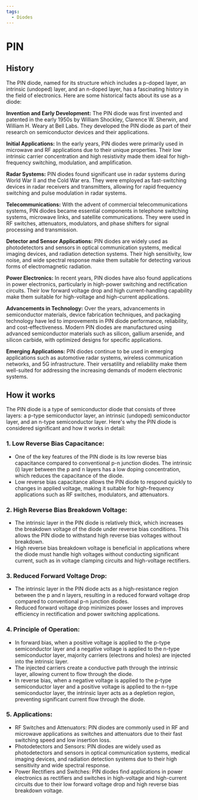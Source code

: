 ```yaml
---
tags:
  - Diodes
---
```


<head>
    <meta name="google-adsense-account" content="ca-pub-9364684337389377">
    <meta charset="UTF-8">
    <meta name="viewport" content="width=device-width, initial-scale=1.0">
    <meta name="description" content="Welcome to ac-electricity! Here you will learn more about electricity, the different components used to make an electrical circuit as well as their features and use cases.">
    <meta name="keywords" content="alexis carbillet, carbillet, electricity, capacitors, conductors, diodes, electronic, energy source, hardware, home appliances, inductors, insulators, resistors, semi-conductors">
    <meta name="author" content="Alexis Carbillet ">
</head>

# PIN

## History

The PIN diode, named for its structure which includes a p-doped layer, an intrinsic (undoped) layer, and an n-doped layer, has a fascinating history in the field of electronics. Here are some historical facts about its use as a diode:

**Invention and Early Development:** The PIN diode was first invented and patented in the early 1950s by William Shockley, Clarence W. Sherwin, and William H. Weary at Bell Labs. They developed the PIN diode as part of their research on semiconductor devices and their applications.

**Initial Applications:** In the early years, PIN diodes were primarily used in microwave and RF applications due to their unique properties. Their low intrinsic carrier concentration and high resistivity made them ideal for high-frequency switching, modulation, and amplification.

**Radar Systems:** PIN diodes found significant use in radar systems during World War II and the Cold War era. They were employed as fast-switching devices in radar receivers and transmitters, allowing for rapid frequency switching and pulse modulation in radar systems.

**Telecommunications:** With the advent of commercial telecommunications systems, PIN diodes became essential components in telephone switching systems, microwave links, and satellite communications. They were used in RF switches, attenuators, modulators, and phase shifters for signal processing and transmission.

**Detector and Sensor Applications:** PIN diodes are widely used as photodetectors and sensors in optical communication systems, medical imaging devices, and radiation detection systems. Their high sensitivity, low noise, and wide spectral response make them suitable for detecting various forms of electromagnetic radiation.

**Power Electronics:** In recent years, PIN diodes have also found applications in power electronics, particularly in high-power switching and rectification circuits. Their low forward voltage drop and high current-handling capability make them suitable for high-voltage and high-current applications.

**Advancements in Technology:** Over the years, advancements in semiconductor materials, device fabrication techniques, and packaging technology have led to improvements in PIN diode performance, reliability, and cost-effectiveness. Modern PIN diodes are manufactured using advanced semiconductor materials such as silicon, gallium arsenide, and silicon carbide, with optimized designs for specific applications.

**Emerging Applications:** PIN diodes continue to be used in emerging applications such as automotive radar systems, wireless communication networks, and 5G infrastructure. Their versatility and reliability make them well-suited for addressing the increasing demands of modern electronic systems.

## How it works

The PIN diode is a type of semiconductor diode that consists of three layers: a p-type semiconductor layer, an intrinsic (undoped) semiconductor layer, and an n-type semiconductor layer. Here's why the PIN diode is considered significant and how it works in detail:

### 1. Low Reverse Bias Capacitance:
   - One of the key features of the PIN diode is its low reverse bias capacitance compared to conventional p-n junction diodes. The intrinsic (i) layer between the p and n layers has a low doping concentration, which reduces the capacitance of the diode.
   - Low reverse bias capacitance allows the PIN diode to respond quickly to changes in applied voltage, making it suitable for high-frequency applications such as RF switches, modulators, and attenuators.

### 2. High Reverse Bias Breakdown Voltage:
   - The intrinsic layer in the PIN diode is relatively thick, which increases the breakdown voltage of the diode under reverse bias conditions. This allows the PIN diode to withstand high reverse bias voltages without breakdown.
   - High reverse bias breakdown voltage is beneficial in applications where the diode must handle high voltages without conducting significant current, such as in voltage clamping circuits and high-voltage rectifiers.

### 3. Reduced Forward Voltage Drop:
   - The intrinsic layer in the PIN diode acts as a high-resistance region between the p and n layers, resulting in a reduced forward voltage drop compared to conventional p-n junction diodes.
   - Reduced forward voltage drop minimizes power losses and improves efficiency in rectification and power switching applications.

### 4. Principle of Operation:
   - In forward bias, when a positive voltage is applied to the p-type semiconductor layer and a negative voltage is applied to the n-type semiconductor layer, majority carriers (electrons and holes) are injected into the intrinsic layer.
   - The injected carriers create a conductive path through the intrinsic layer, allowing current to flow through the diode.
   - In reverse bias, when a negative voltage is applied to the p-type semiconductor layer and a positive voltage is applied to the n-type semiconductor layer, the intrinsic layer acts as a depletion region, preventing significant current flow through the diode.

### 5. Applications:
   - RF Switches and Attenuators: PIN diodes are commonly used in RF and microwave applications as switches and attenuators due to their fast switching speed and low insertion loss.
   - Photodetectors and Sensors: PIN diodes are widely used as photodetectors and sensors in optical communication systems, medical imaging devices, and radiation detection systems due to their high sensitivity and wide spectral response.
   - Power Rectifiers and Switches: PIN diodes find applications in power electronics as rectifiers and switches in high-voltage and high-current circuits due to their low forward voltage drop and high reverse bias breakdown voltage.

